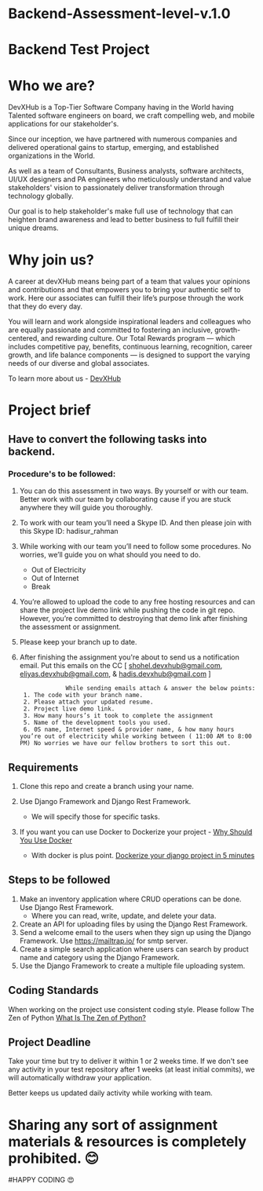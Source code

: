 # Backend-Assessment-level-v.1.0

Backend Test Project
======================

Who we are?
====================

DevXHub is a Top-Tier Software Company having in the World having Talented software engineers on board, we craft compelling web, and mobile applications for our stakeholder's.

Since our inception, we have partnered with numerous companies and delivered operational gains to startup, emerging, and established organizations in the World.

As well as a team of Consultants, Business analysts, software architects,  UI/UX designers and PA engineers who meticulously understand and value stakeholders' vision to passionately deliver transformation through technology globally.

Our goal is to help stakeholder's make full use of technology that can heighten brand awareness and lead to better business to full fulfill their unique dreams.


Why join us?
=
A career at devXHub means being part of a team that values your opinions and contributions and that empowers you to bring your authentic self to work. Here our associates can fulfill their life’s purpose through the work that they do every day.

You will learn and work alongside inspirational leaders and colleagues who are equally passionate and committed to fostering an inclusive, growth-centered, and rewarding culture. Our Total Rewards program — which includes competitive pay, benefits, continuous learning, recognition, career growth, and life balance components — is designed to support the varying needs of our diverse and global associates.

To learn more about us - [DevXHub](https://devxhub.com)

Project brief
=
## Have to convert the following tasks into backend.

### Procedure's to be followed: 
1. You can do this assessment in two ways. By yourself or with our team. Better work with our team by collaborating cause if you are stuck anywhere they will guide you thoroughly.
2. To work with our team you’ll need a Skype ID. And then please join with this Skype ID: hadisur_rahman
3. While working with our team you’ll need to follow some procedures. No worries, we’ll guide you on what should you need to do.
   * Out of Electricity 
   * Out of Internet 
   * Break

4. You’re allowed to upload the code to any free hosting resources and can share the project live demo link while pushing the code in git repo. However, you’re committed to destroying that demo link after finishing the assessment or assignment.
5. Please keep your branch up to date.  
6. After finishing the assignment you're about to send us a notification email. Put this emails on the CC [ shohel.devxhub@gmail.com, eliyas.devxhub@gmail.com, & hadis.devxhub@gmail.com ]
                    
                    While sending emails attach & answer the below points:
        1. The code with your branch name.
        2. Please attach your updated resume.
        2. Project live demo link.
        3. How many hours’s it took to complete the assignment 
        5. Name of the development tools you used.
        6. 0S name, Internet speed & provider name, & how many hours you’re out of electricity while working between ( 11:00 AM to 8:00 PM) No worries we have our fellow brothers to sort this out.

## Requirements
1. Clone this repo and create a branch using your name.
2. Use Django Framework and Django Rest Framework. 
    * We will specify those for specific tasks.
3. If you want you can use Docker to Dockerize your project - [Why Should You Use Docker](https://www.geeksforgeeks.org/why-should-you-use-docker-7-major-reasons/#:~:text=1%20Consistent%20%26%20Isolated%20Environment.%20The%20very%20first,by%20default%20compared%20to%20the%20case%20with%20)

    * With docker is plus point. [Dockerize your django project in 5 minutes](https://justdjango.com/blog/django-docker-tutorial)

## Steps to be followed

1.	Make an inventory application where CRUD operations can be done. Use Django Rest Framework.
    * Where you can read, write, update, and delete your data. 
2.	Create an API for uploading files by using the Django Rest Framework.
3.	Send a welcome email to the users when they sign up using the Django Framework. Use https://mailtrap.io/ for smtp server. 
4.	Create a simple search application where users can search by product name and category using the Django Framework.
5.  Use the Django Framework to create a multiple file uploading system.


## Coding Standards
When working on the project use consistent coding style. Please follow The Zen of Python [What Is The Zen of Python?](https://learnpython.com/blog/zen-of-python/)


## Project Deadline
Take your time but try to deliver it within 1 or 2 weeks time. If we don't see any activity in your test repository after 1 weeks (at least initial commits), we will automatically withdraw your application.

Better keeps us updated daily activity while working with team. 


Sharing any sort of assignment materials & resources is completely prohibited. 😊 
=

#HAPPY CODING 😍
